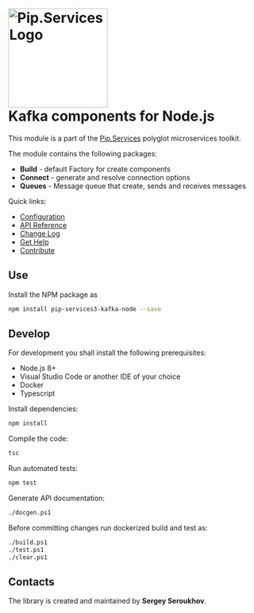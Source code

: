 # <img src="https://uploads-ssl.webflow.com/5ea5d3315186cf5ec60c3ee4/5edf1c94ce4c859f2b188094_logo.svg" alt="Pip.Services Logo" width="200"> <br/> Kafka components for Node.js

This module is a part of the [Pip.Services](http://pipservices.org) polyglot microservices toolkit.

The module contains the following packages:

- **Build** - default Factory for create components
- **Connect** - generate and resolve connection options
- **Queues** - Message queue that create, sends and receives messages

<a name="links"></a> Quick links:

* [Configuration](https://www.pipservices.org/recipies/configuration)
* [API Reference](https://pip-services3-node.github.io/pip-services3-kafka-node/globals.html)
* [Change Log](CHANGELOG.md)
* [Get Help](https://www.pipservices.org/community/help)
* [Contribute](https://www.pipservices.org/community/contribute)


## Use

Install the NPM package as
```bash
npm install pip-services3-kafka-node --save
```

## Develop

For development you shall install the following prerequisites:
* Node.js 8+
* Visual Studio Code or another IDE of your choice
* Docker
* Typescript

Install dependencies:
```bash
npm install
```

Compile the code:
```bash
tsc
```

Run automated tests:
```bash
npm test
```

Generate API documentation:
```bash
./docgen.ps1
```

Before committing changes run dockerized build and test as:
```bash
./build.ps1
./test.ps1
./clear.ps1
```

## Contacts

The library is created and maintained by **Sergey Seroukhov**.